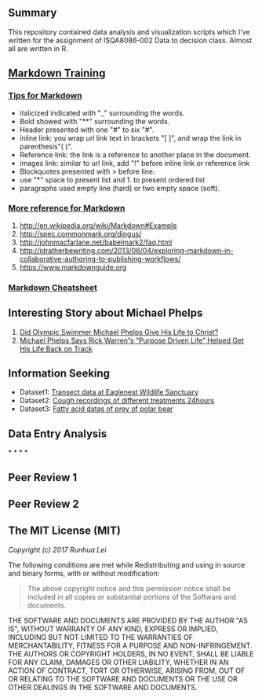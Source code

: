 ## Summary 
This repository contained data analysis and visualization scripts which I've written for the assignment of ISQA8086-002 Data to decision class. Almost all are written in R.

## [**Markdown Training**](https://www.markdowntutorial.com)  
### [Tips for Markdown](https://www.markdowntutorial.com)
* italicized indicated with "_" surrounding the words.
* Bold showed with "**" surrounding the words.
* Header presented with one "#" to six "#". 
* inline link: you wrap url link text in brackets "[ ]", and wrap the link in parenthesis"( )".
* Reference link:  the link is a reference to another place in the document.
* images link: similar to url link, add "!" before inline link or reference link
* Blockquotes presented with > before line.
* use "*" space to present list and 1. to present ordered list
* paragraphs used empty line (hard) or two empty space (soft).
### [More reference for Markdown](https://www.markdowntutorial.com)
1. http://en.wikipedia.org/wiki/Markdown#Example
2. http://spec.commonmark.org/dingus/
3. http://johnmacfarlane.net/babelmark2/faq.html
4. http://idratherbewriting.com/2013/06/04/exploring-markdown-in-collaborative-authoring-to-publishing-workflows/
5. https://www.markdownguide.org
### [Markdown Cheatsheet](https://github.com/adam-p/markdown-here/wiki/Markdown-Cheatsheet)  

## Interesting Story about Michael Phelps
1. [Did Olympic Swimmer Michael Phelps Give His Life to Christ?](http://www.crosswalk.com/blogs/religion-today-blog/did-olympic-swimmer-michael-phelps-give-his-life-to-christ.html)
2. [Michael Phelps Says Rick Warren”s “Purpose Driven Life” Helped Get His Life Back on Track](https://relevantmagazine.com/slices/michael-phelps-says-rick-warrens-purpose-driven-life-helped-get-his-life-back-track)  

## Information Seeking 
* Dataset1: [Transect data at Eaglenest Wildlife Sanctuary](https://github.com/leirhyh/ISQA8086_Assignment/tree/master/Information_Seeking)
* Dataset2: [Cough recordings of different treatments 24hours](https://github.com/leirhyh/ISQA8086_Assignment/tree/master/Information_Seeking)
* Dataset3: [Fatty acid datas of prey of polar bear](https://github.com/leirhyh/ISQA8086_Assignment/tree/master/Information_Seeking)

## Data Entry Analysis 
*[](https://github.com/leirhyh/ISQA8086_Assignment/blob/master/Data_Entry_Analysis/Data_Entry_Analysis.md)
*[](https://github.com/leirhyh/ISQA8086_Assignment/blob/master/Data_Entry_Analysis/Data_Entry_Analysis.md)
*[](https://github.com/leirhyh/ISQA8086_Assignment/blob/master/Data_Entry_Analysis/Data_Entry_Analysis.md)
*[](https://github.com/leirhyh/ISQA8086_Assignment/blob/master/Data_Entry_Analysis/Data_Entry_Analysis.md)


## Peer Review 1

## Peer Review 2  

## The MIT License (MIT)

_Copyright (c) 2017 Runhua Lei_      

The following conditions are met while Redistributing and using in source and binary forms, with or without modification:
>The above copyright notice and this permission notice shall be included in all copies or substantial portions of the Software and documents.

THE SOFTWARE AND DOCUMENTS ARE PROVIDED BY THE AUTHOR "AS IS", WITHOUT WARRANTY OF ANY KIND, EXPRESS OR IMPLIED, INCLUDING BUT NOT LIMITED TO THE WARRANTIES OF MERCHANTABILITY, FITNESS FOR A PURPOSE AND NON-INFRINGEMENT. THE AUTHORS OR COPYRIGHT HOLDERS, IN NO EVENT, SHALL BE LIABLE FOR ANY CLAIM, DAMAGES OR OTHER LIABILITY, WHETHER IN AN ACTION OF CONTRACT, TORT OR OTHERWISE, ARISING FROM, OUT OF OR RELATING TO THE SOFTWARE AND DOCUMENTS OR THE USE OR OTHER DEALINGS IN THE SOFTWARE AND DOCUMENTS.









